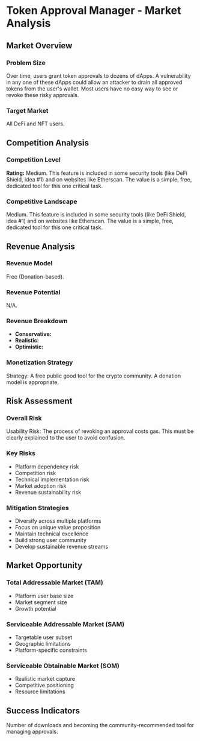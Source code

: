 # Token Approval Manager - Market Analysis

## Market Overview

### Problem Size
Over time, users grant token approvals to dozens of dApps. A vulnerability in any one of these dApps could allow an attacker to drain all approved tokens from the user's wallet. Most users have no easy way to see or revoke these risky approvals.

### Target Market
All DeFi and NFT users.

## Competition Analysis

### Competition Level
**Rating:** Medium. This feature is included in some security tools (like DeFi Shield, idea #1) and on websites like Etherscan. The value is a simple, free, dedicated tool for this one critical task.

### Competitive Landscape
Medium. This feature is included in some security tools (like DeFi Shield, idea #1) and on websites like Etherscan. The value is a simple, free, dedicated tool for this one critical task.

## Revenue Analysis

### Revenue Model
Free (Donation-based).

### Revenue Potential
N/A.

### Revenue Breakdown
- **Conservative:** 
- **Realistic:** 
- **Optimistic:** 

### Monetization Strategy
Strategy: A free public good tool for the crypto community. A donation model is appropriate.

## Risk Assessment

### Overall Risk
Usability Risk: The process of revoking an approval costs gas. This must be clearly explained to the user to avoid confusion.

### Key Risks
- Platform dependency risk
- Competition risk
- Technical implementation risk
- Market adoption risk
- Revenue sustainability risk

### Mitigation Strategies
- Diversify across multiple platforms
- Focus on unique value proposition
- Maintain technical excellence
- Build strong user community
- Develop sustainable revenue streams

## Market Opportunity

### Total Addressable Market (TAM)
- Platform user base size
- Market segment size
- Growth potential

### Serviceable Addressable Market (SAM)
- Targetable user subset
- Geographic limitations
- Platform-specific constraints

### Serviceable Obtainable Market (SOM)
- Realistic market capture
- Competitive positioning
- Resource limitations

## Success Indicators
Number of downloads and becoming the community-recommended tool for managing approvals.
